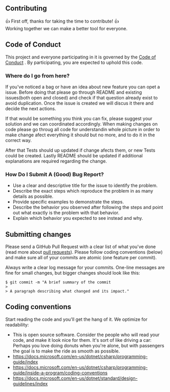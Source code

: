## Contributing

👍 First off, thanks for taking the time to contribute! 👍<br>
Working together we can make a better tool for everyone.

## Code of Conduct

This project and everyone participating in it is governed by the [Code of Conduct](CODE_OF_CONDUCT.md) . By participating, you are expected to uphold this code.

### Where do I go from here?

If you've noticed a bag or have an idea about new feature you can opet a issue.
Before doing that please go through README and existing issues(both open and closed) and check if that question already exist to avoid duplication.
Once the issue is created we will discus it there and decide the next actions.

If that would be something you think you can fix, please suggest your solution and we can coordinated accordingly.
When making changes on code please go throug all code for understandin whole picture in order to make change afect everything it should but no more, and to do it in the correct way.

After that Tests should up updated if change afects them, or new Tests could be created.
Lastly README should be updated if additional explanations are required regarding the change.

### How Do I Submit A (Good) Bug Report?
- Use a clear and descriptive title for the issue to identify the problem.
- Describe the exact steps which reproduce the problem in as many details as possible.
- Provide specific examples to demonstrate the steps. 
- Describe the behavior you observed after following the steps and point out what exactly is the problem with that behavior.
- Explain which behavior you expected to see instead and why.

## Submitting changes

Please send a GitHub Pull Request with a clear list of what you've done (read more about [pull requests](https://help.github.com/articles/about-pull-requests/)). Please follow coding conventions (below) and make sure all of your commits are atomic (one feature per commit).

Always write a clear log message for your commits. One-line messages are fine for small changes, but bigger changes should look like this:

    $ git commit -m "A brief summary of the commit
    > 
    > A paragraph describing what changed and its impact."

## Coding conventions

Start reading the code and you'll get the hang of it. We optimize for readability:

  * This is open source software. Consider the people who will read your code, and make it look nice for them. It's sort of like driving a car: Perhaps you love doing donuts when you're alone, but with passengers the goal is to make the ride as smooth as possible.
  * https://docs.microsoft.com/en-us/dotnet/csharp/programming-guide/index
  * https://docs.microsoft.com/en-us/dotnet/csharp/programming-guide/inside-a-program/coding-conventions
  * https://docs.microsoft.com/en-us/dotnet/standard/design-guidelines/index
